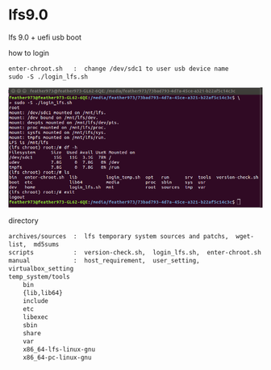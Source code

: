 # lfs9.0
lfs 9.0 + uefi usb boot

how to login
    
    enter-chroot.sh   :  change /dev/sdc1 to user usb device name
    sudo -S ./login_lfs.sh

![Alt text](https://github.com/feather973/lfs9.0/blob/master/screenshot/login.png?raw=true "Optional Title")

directory

    archives/sources  :  lfs temporary system sources and patchs,  wget-list,  md5sums
    scripts           :  version-check.sh,  login_lfs.sh,  enter-chroot.sh
    manual            :  host_requirement,  user_setting,  virtualbox_setting
    temp_system/tools
        bin
        {lib,lib64}
        include
        etc
        libexec
        sbin
        share
        var
        x86_64-lfs-linux-gnu
        x86_64-pc-linux-gnu
